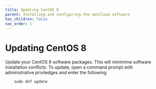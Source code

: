 ```yaml
---
title: Updating CentOS 8
parent: Installing and configuring the ownCloud software
has_children: false
nav_order: 1
---
```


# Updating CentOS 8

Update your CentOS 8 software packages. This will minimime software installation conflicts. To update, open a command prompt with administrative priviledges and enter the following:  
```shell
	sudo dnf update
```
